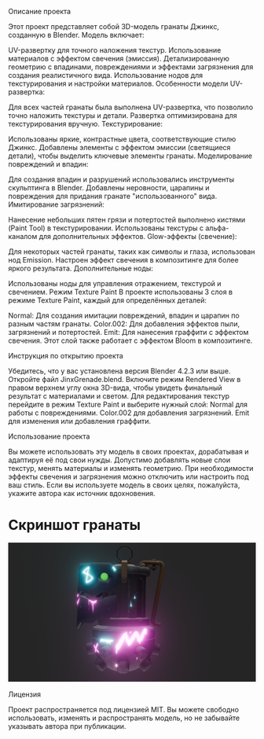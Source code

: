 Описание проекта

Этот проект представляет собой 3D-модель гранаты Джинкс, созданную в Blender. Модель включает:

UV-развертку для точного наложения текстур.
Использование материалов с эффектом свечения (эмиссия).
Детализированную геометрию с впадинами, повреждениями и эффектами загрязнения для создания реалистичного вида.
Использование нодов для текстурирования и настройки материалов.
Особенности модели
UV-развертка:

Для всех частей гранаты была выполнена UV-развертка, что позволило точно наложить текстуры и детали.
Развертка оптимизирована для текстурирования вручную.
Текстурирование:

Использованы яркие, контрастные цвета, соответствующие стилю Джинкс.
Добавлены элементы с эффектом эмиссии (светящиеся детали), чтобы выделить ключевые элементы гранаты.
Моделирование повреждений и впадин:

Для создания впадин и разрушений использовались инструменты скульптинга в Blender.
Добавлены неровности, царапины и повреждения для придания гранате "использованного" вида.
Имитирование загрязнений:

Нанесение небольших пятен грязи и потертостей выполнено кистями (Paint Tool) в текстурировании.
Использованы текстуры с альфа-каналом для дополнительных эффектов.
Glow-эффекты (свечение):

Для некоторых частей гранаты, таких как символы и глаза, использован нод Emission.
Настроен эффект свечения в композитинге для более яркого результата.
Дополнительные ноды:

Использованы ноды для управления отражением, текстурой и свечением.
Режим Texture Paint
В проекте использованы 3 слоя в режиме Texture Paint, каждый для определённых деталей:

Normal: Для создания имитации повреждений, впадин и царапин по разным частям гранаты.
Color.002: Для добавления эффектов пыли, загрязнений и потертостей.
Emit: Для нанесения граффити с эффектом свечения. Этот слой также работает с эффектом Bloom в композитинге.

Инструкция по открытию проекта

Убедитесь, что у вас установлена версия Blender 4.2.3 или выше.
Откройте файл JinxGrenade.blend.
Включите режим Rendered View в правом верхнем углу окна 3D-вида, чтобы увидеть финальный результат с материалами и светом.
Для редактирования текстур перейдите в режим Texture Paint и выберите нужный слой:
Normal для работы с повреждениями.
Color.002 для добавления загрязнений.
Emit для изменения или добавления граффити.

Использование проекта

Вы можете использовать эту модель в своих проектах, дорабатывая и адаптируя её под свои нужды.
Допустимо добавлять новые слои текстур, менять материалы и изменять геометрию.
При необходимости эффекты свечения и загрязнения можно отключить или настроить под ваш стиль.
Если вы используете модель в своих целях, пожалуйста, укажите автора как источник вдохновения.

# Скриншот гранаты

![Скриншот гранаты](JinxGrenade.png)

Лицензия

Проект распространяется под лицензией MIT. Вы можете свободно использовать, изменять и распространять модель, но не забывайте указывать автора при публикации.


